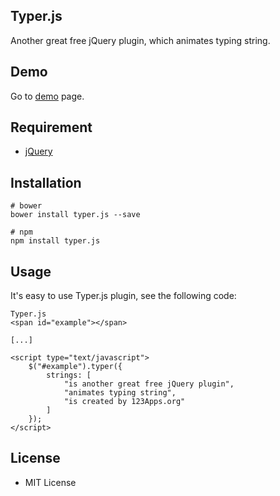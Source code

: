 ## Typer.js
Another great free jQuery plugin, which animates typing string.

## Demo
Go to [demo](http://123apps.org/typer.js) page.

## Requirement
* [jQuery](https://jquery.com/)

## Installation
```
# bower
bower install typer.js --save

# npm
npm install typer.js
```

## Usage
It's easy to use Typer.js plugin, see the following code:
```
Typer.js 
<span id="example"></span>

[...]

<script type="text/javascript">
	$("#example").typer({
		strings: [
			"is another great free jQuery plugin",
			"animates typing string",
			"is created by 123Apps.org"
		]
	});
</script>
```

## License
* MIT License